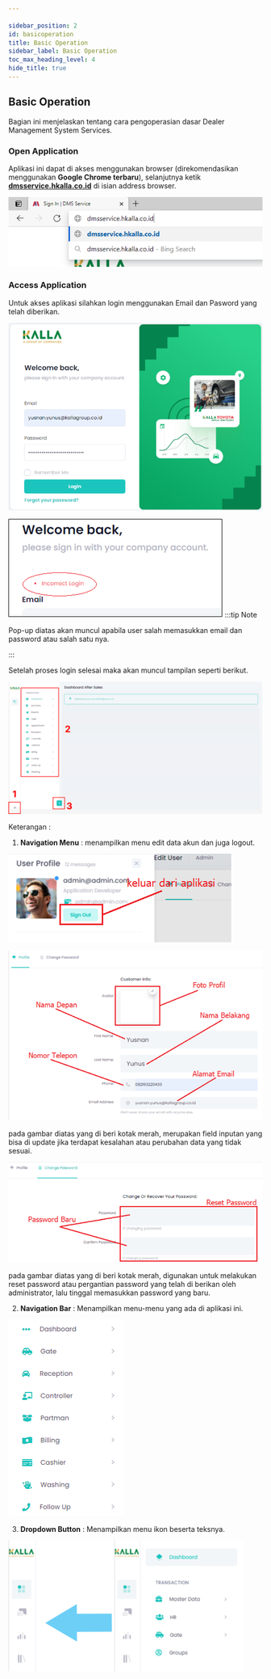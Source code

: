 ```yaml
---

sidebar_position: 2
id: basicoperation
title: Basic Operation
sidebar_label: Basic Operation
toc_max_heading_level: 4
hide_title: true
---
```


## Basic Operation


Bagian ini menjelaskan tentang cara pengoperasian dasar Dealer Management System Services.

### Open Application

Aplikasi ini dapat di akses menggunakan browser (direkomendasikan menggunakan **Google Chrome terbaru**), selanjutnya ketik **[dmsservice.hkalla.co.id](https://dmsservice.hkalla.co.id)** di isian address browser.

![Docusaurus Plushie](img_basicoperation/url.png)

### Access Application

Untuk akses aplikasi silahkan login menggunakan Email dan Pasword yang telah diberikan.

![Docusaurus Plushie](img_basicoperation/login.png)

![Docusaurus Plushie](img_basicoperation/gagalogin.png)
:::tip Note

Pop-up diatas akan muncul apabila user salah memasukkan email dan password atau salah satu nya.

:::

Setelah proses login selesai maka akan muncul tampilan seperti berikut.

![Docusaurus Plushie](img_basicoperation/dashboard.png)

Keterangan :
1. **Navigation Menu** : menampilkan menu edit data akun dan juga logout.

![Docusaurus Plushie](img_basicoperation/popupmenu.png)

![Docusaurus Plushie](img_basicoperation/editprofile.png)

pada gambar diatas yang di beri kotak merah, merupakan field inputan yang bisa di update jika terdapat kesalahan atau perubahan data yang tidak sesuai.

![Docusaurus Plushie](img_basicoperation/password.png)

pada gambar diatas yang di beri kotak merah, digunakan untuk melakukan reset password atau pergantian password yang telah di berikan oleh administrator, lalu tinggal memasukkan password yang baru.

2. **Navigation Bar** : Menampilkan menu-menu yang ada di aplikasi ini.

![Docusaurus Plushie](img_basicoperation/navbar.png)

3. **Dropdown Button** : Menampilkan menu ikon beserta teksnya.

![Docusaurus Plushie](img_basicoperation/dropdown.png)

<!---4. **Dashboard Aftersales** : Menampilkan data dalam bentuk grafik dan chart. -->

<!--
### Action List View
Berikut ini adalah penjelasan tampilan icon pada list view.

| Action | Fungsi |
|--------|--------|
| ![Docusaurus Plushie](img_basicoperation/btn/1.png) | menambah data |
| ![Docusaurus Plushie](img_basicoperation/btn/2.png) | **Edit** : Ubah Data, **Delete** : Hapus Data |
| ![Docusaurus Plushie](img_basicoperation/btn/3.png) | Filter untuk menampilkan jumlah data yang tampil. |
| ![Docusaurus Plushie](img_basicoperation/btn/4.png) | Menampilkan data berdasarkan keyword text yang di input. |
| ![Docusaurus Plushie](img_basicoperation/btn/5.png) | Mencetak bukti bayar, yang nantinya kustomer memberikan kepada kasir bahwa invoice telah terbayar. |
| ![Docusaurus Plushie](img_basicoperation/btn/6.png) | Menambah keluhan kustomer |
| ![Docusaurus Plushie](img_basicoperation/btn/7.png) | Menambah job pengerjaan |
| ![Docusaurus Plushie](img_basicoperation/btn/8.png) | Menambah Part untuk pengerjaan |
| ![Docusaurus Plushie](img_basicoperation/btn/10.png) | Menyimpan work order |
| ![Docusaurus Plushie](img_basicoperation/btn/11.png) | Mencetak work order |
| ![Docusaurus Plushie](img_basicoperation/btn/12.png) | Melanjutkan ke proses selanjutnya |
| ![Docusaurus Plushie](img_basicoperation/btn/13.png) | Mengunduh laporan |
| ![Docusaurus Plushie](img_basicoperation/btn/14.png) | Menghitung ulang total job dan part yang ada pada Work Order |
-->
